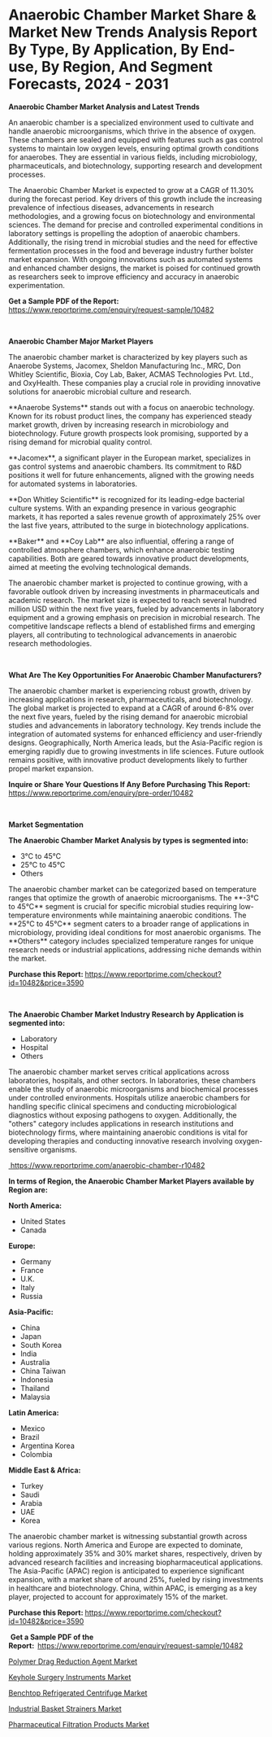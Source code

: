 <p><h1>Anaerobic Chamber Market Share & Market New Trends Analysis Report By Type, By Application, By End-use, By Region, And Segment Forecasts, 2024 - 2031</h1></p><p><strong>Anaerobic Chamber Market Analysis and Latest Trends</strong></p>
<p><p>An anaerobic chamber is a specialized environment used to cultivate and handle anaerobic microorganisms, which thrive in the absence of oxygen. These chambers are sealed and equipped with features such as gas control systems to maintain low oxygen levels, ensuring optimal growth conditions for anaerobes. They are essential in various fields, including microbiology, pharmaceuticals, and biotechnology, supporting research and development processes.</p><p>The Anaerobic Chamber Market is expected to grow at a CAGR of 11.30% during the forecast period. Key drivers of this growth include the increasing prevalence of infectious diseases, advancements in research methodologies, and a growing focus on biotechnology and environmental sciences. The demand for precise and controlled experimental conditions in laboratory settings is propelling the adoption of anaerobic chambers. Additionally, the rising trend in microbial studies and the need for effective fermentation processes in the food and beverage industry further bolster market expansion. With ongoing innovations such as automated systems and enhanced chamber designs, the market is poised for continued growth as researchers seek to improve efficiency and accuracy in anaerobic experimentation.</p></p>
<p><strong>Get a Sample PDF of the Report:&nbsp;</strong> <a href="https://www.reportprime.com/enquiry/request-sample/10482">https://www.reportprime.com/enquiry/request-sample/10482</a></p>
<p>&nbsp;</p>
<p><strong>Anaerobic Chamber Major Market Players</strong></p>
<p><p>The anaerobic chamber market is characterized by key players such as Anaerobe Systems, Jacomex, Sheldon Manufacturing Inc., MRC, Don Whitley Scientific, Bioxia, Coy Lab, Baker, ACMAS Technologies Pvt. Ltd., and OxyHealth. These companies play a crucial role in providing innovative solutions for anaerobic microbial culture and research.</p><p>**Anaerobe Systems** stands out with a focus on anaerobic technology. Known for its robust product lines, the company has experienced steady market growth, driven by increasing research in microbiology and biotechnology. Future growth prospects look promising, supported by a rising demand for microbial quality control.</p><p>**Jacomex**, a significant player in the European market, specializes in gas control systems and anaerobic chambers. Its commitment to R&D positions it well for future enhancements, aligned with the growing needs for automated systems in laboratories.</p><p>**Don Whitley Scientific** is recognized for its leading-edge bacterial culture systems. With an expanding presence in various geographic markets, it has reported a sales revenue growth of approximately 25% over the last five years, attributed to the surge in biotechnology applications.</p><p>**Baker** and **Coy Lab** are also influential, offering a range of controlled atmosphere chambers, which enhance anaerobic testing capabilities. Both are geared towards innovative product developments, aimed at meeting the evolving technological demands.</p><p>The anaerobic chamber market is projected to continue growing, with a favorable outlook driven by increasing investments in pharmaceuticals and academic research. The market size is expected to reach several hundred million USD within the next five years, fueled by advancements in laboratory equipment and a growing emphasis on precision in microbial research. The competitive landscape reflects a blend of established firms and emerging players, all contributing to technological advancements in anaerobic research methodologies.</p></p>
<p>&nbsp;</p>
<p><strong>What Are The Key Opportunities For Anaerobic Chamber Manufacturers?</strong></p>
<p><p>The anaerobic chamber market is experiencing robust growth, driven by increasing applications in research, pharmaceuticals, and biotechnology. The global market is projected to expand at a CAGR of around 6-8% over the next five years, fueled by the rising demand for anaerobic microbial studies and advancements in laboratory technology. Key trends include the integration of automated systems for enhanced efficiency and user-friendly designs. Geographically, North America leads, but the Asia-Pacific region is emerging rapidly due to growing investments in life sciences. Future outlook remains positive, with innovative product developments likely to further propel market expansion.</p></p>
<p><strong>Inquire or Share Your Questions If Any Before Purchasing This Report:</strong> <a href="https://www.reportprime.com/enquiry/pre-order/10482">https://www.reportprime.com/enquiry/pre-order/10482</a></p>
<p>&nbsp;</p>
<p><strong>Market Segmentation</strong></p>
<p><strong>The Anaerobic Chamber Market Analysis by types is segmented into:</strong></p>
<p><ul><li>3°C to 45°C</li><li>25°C to 45°C</li><li>Others</li></ul></p>
<p><p>The anaerobic chamber market can be categorized based on temperature ranges that optimize the growth of anaerobic microorganisms. The **-3°C to 45°C** segment is crucial for specific microbial studies requiring low-temperature environments while maintaining anaerobic conditions. The **25°C to 45°C** segment caters to a broader range of applications in microbiology, providing ideal conditions for most anaerobic organisms. The **Others** category includes specialized temperature ranges for unique research needs or industrial applications, addressing niche demands within the market.</p></p>
<p><strong>Purchase this Report:&nbsp;</strong><a href="https://www.reportprime.com/checkout?id=10482&price=3590">https://www.reportprime.com/checkout?id=10482&price=3590</a></p>
<p>&nbsp;</p>
<p><strong>The Anaerobic Chamber Market Industry Research by Application is segmented into:</strong></p>
<p><ul><li>Laboratory</li><li>Hospital</li><li>Others</li></ul></p>
<p><p>The anaerobic chamber market serves critical applications across laboratories, hospitals, and other sectors. In laboratories, these chambers enable the study of anaerobic microorganisms and biochemical processes under controlled environments. Hospitals utilize anaerobic chambers for handling specific clinical specimens and conducting microbiological diagnostics without exposing pathogens to oxygen. Additionally, the "others" category includes applications in research institutions and biotechnology firms, where maintaining anaerobic conditions is vital for developing therapies and conducting innovative research involving oxygen-sensitive organisms.</p></p>
<p><a href="https://www.reportprime.com/anaerobic-chamber-r10482">&nbsp;https://www.reportprime.com/anaerobic-chamber-r10482</a></p>
<p><strong>In terms of Region, the Anaerobic Chamber Market Players available by Region are:</strong></p>
<p>
    <p> <strong> North America: </strong>
        <ul>
            <li>United States</li>
            <li>Canada</li>
        </ul>
        </p> 
    <p> <strong> Europe: </strong>
        <ul>
            <li>Germany</li>
            <li>France</li>
            <li>U.K.</li>
            <li>Italy</li>
            <li>Russia</li>
        </ul>
        </p> 
    <p> <strong> Asia-Pacific: </strong>
        <ul>
            <li>China</li>
            <li>Japan</li>
            <li>South Korea</li>
            <li>India</li>
            <li>Australia</li>
            <li>China Taiwan</li>
            <li>Indonesia</li>
            <li>Thailand</li>
            <li>Malaysia</li>
        </ul>
        </p> 
    <p> <strong> Latin America: </strong>
        <ul>
            <li>Mexico</li>
            <li>Brazil</li>
            <li>Argentina Korea</li>
            <li>Colombia</li>
        </ul>
        </p> 
    <p> <strong> Middle East & Africa: </strong>
        <ul>
            <li>Turkey</li>
            <li>Saudi</li>
            <li>Arabia</li>
            <li>UAE</li>
            <li>Korea</li>
        </ul>
    </p>
    </p>
<p><p>The anaerobic chamber market is witnessing substantial growth across various regions. North America and Europe are expected to dominate, holding approximately 35% and 30% market shares, respectively, driven by advanced research facilities and increasing biopharmaceutical applications. The Asia-Pacific (APAC) region is anticipated to experience significant expansion, with a market share of around 25%, fueled by rising investments in healthcare and biotechnology. China, within APAC, is emerging as a key player, projected to account for approximately 15% of the market.</p></p>
<p><strong>Purchase this Report: </strong><a href="https://www.reportprime.com/checkout?id=10482&price=3590">https://www.reportprime.com/checkout?id=10482&price=3590</a></p>
<p>&nbsp;<strong>Get a Sample PDF of the Report:&nbsp;&nbsp;</strong><a href="https://www.reportprime.com/enquiry/request-sample/10482">https://www.reportprime.com/enquiry/request-sample/10482</a></p>
<p><strong></strong></p>
<p><p><a href="https://medium.com/@candicecromwelld631/the-global-polymer-drag-reduction-agent-market-is-a-dynamic-and-growing-industry-2719aab2d1be">Polymer Drag Reduction Agent Market</a></p><p><a href="https://www.linkedin.com/pulse/emerging-opportunities-challenges-global-keyhole-surgery-instruments-76m9f?trackingId=cMwOvtPWSHaC3VU0v%2Bbkcg%3D%3D">Keyhole Surgery Instruments Market</a></p><p><a href="https://github.com/dfs4ff/Market-Research-Report-List-1/blob/main/benchtop-refrigerated-centrifuge-market.md">Benchtop Refrigerated Centrifuge Market</a></p><p><a href="https://issuu.com/reportprime-2/docs/industrial-basket-strainers-market-_b696fd6909ca8b">Industrial Basket Strainers Market</a></p><p><a href="https://issuu.com/reportprime-2/docs/pharmaceutical-filtration-products-_610bb079aaa74d">Pharmaceutical Filtration Products Market</a></p></p>